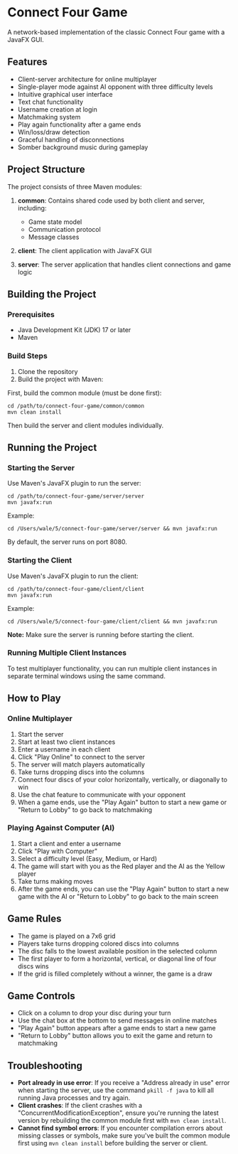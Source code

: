 # Connect Four Game

A network-based implementation of the classic Connect Four game with a JavaFX GUI.

## Features

- Client-server architecture for online multiplayer
- Single-player mode against AI opponent with three difficulty levels
- Intuitive graphical user interface
- Text chat functionality
- Username creation at login
- Matchmaking system
- Play again functionality after a game ends
- Win/loss/draw detection
- Graceful handling of disconnections
- Somber background music during gameplay

## Project Structure

The project consists of three Maven modules:

1. **common**: Contains shared code used by both client and server, including:
   - Game state model
   - Communication protocol
   - Message classes

2. **client**: The client application with JavaFX GUI

3. **server**: The server application that handles client connections and game logic

## Building the Project

### Prerequisites

- Java Development Kit (JDK) 17 or later
- Maven

### Build Steps

1. Clone the repository
2. Build the project with Maven:

First, build the common module (must be done first):
```
cd /path/to/connect-four-game/common/common
mvn clean install
```

Then build the server and client modules individually.

## Running the Project

### Starting the Server

Use Maven's JavaFX plugin to run the server:

```
cd /path/to/connect-four-game/server/server
mvn javafx:run
```

Example:
```
cd /Users/wale/5/connect-four-game/server/server && mvn javafx:run
```

By default, the server runs on port 8080.

### Starting the Client

Use Maven's JavaFX plugin to run the client:

```
cd /path/to/connect-four-game/client/client
mvn javafx:run
``` 

Example:
```
cd /Users/wale/5/connect-four-game/client/client && mvn javafx:run
```

**Note:** Make sure the server is running before starting the client.

### Running Multiple Client Instances

To test multiplayer functionality, you can run multiple client instances in separate terminal windows using the same command.

## How to Play

### Online Multiplayer

1. Start the server
2. Start at least two client instances
3. Enter a username in each client
4. Click "Play Online" to connect to the server
5. The server will match players automatically
6. Take turns dropping discs into the columns
7. Connect four discs of your color horizontally, vertically, or diagonally to win
8. Use the chat feature to communicate with your opponent
9. When a game ends, use the "Play Again" button to start a new game or "Return to Lobby" to go back to matchmaking

### Playing Against Computer (AI)

1. Start a client and enter a username
2. Click "Play with Computer"
3. Select a difficulty level (Easy, Medium, or Hard)
4. The game will start with you as the Red player and the AI as the Yellow player
5. Take turns making moves
6. After the game ends, you can use the "Play Again" button to start a new game with the AI or "Return to Lobby" to go back to the main screen

## Game Rules

- The game is played on a 7x6 grid
- Players take turns dropping colored discs into columns
- The disc falls to the lowest available position in the selected column
- The first player to form a horizontal, vertical, or diagonal line of four discs wins
- If the grid is filled completely without a winner, the game is a draw

## Game Controls

- Click on a column to drop your disc during your turn
- Use the chat box at the bottom to send messages in online matches
- "Play Again" button appears after a game ends to start a new game
- "Return to Lobby" button allows you to exit the game and return to matchmaking

## Troubleshooting

- **Port already in use error**: If you receive a "Address already in use" error when starting the server, use the command `pkill -f java` to kill all running Java processes and try again.
- **Client crashes**: If the client crashes with a "ConcurrentModificationException", ensure you're running the latest version by rebuilding the common module first with `mvn clean install`.
- **Cannot find symbol errors**: If you encounter compilation errors about missing classes or symbols, make sure you've built the common module first using `mvn clean install` before building the server or client.
